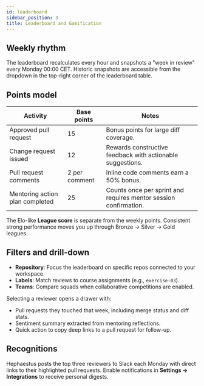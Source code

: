 ```yaml
---
id: leaderboard
sidebar_position: 3
title: Leaderboard and Gamification
---
```


## Weekly rhythm

The leaderboard recalculates every hour and snapshots a "week in review" every Monday 00:00 CET. Historic snapshots are accessible from the dropdown in the top-right corner of the leaderboard table.

## Points model

| Activity | Base points | Notes |
| --- | --- | --- |
| Approved pull request | 15 | Bonus points for large diff coverage. |
| Change request issued | 12 | Rewards constructive feedback with actionable suggestions. |
| Pull request comments | 2 per comment | Inline code comments earn a 50% bonus. |
| Mentoring action plan completed | 25 | Counts once per sprint and requires mentor session confirmation. |

The Elo-like **League score** is separate from the weekly points. Consistent strong performance moves you up through Bronze → Silver → Gold leagues.

## Filters and drill-down

- **Repository**: Focus the leaderboard on specific repos connected to your workspace.
- **Labels**: Match reviews to course assignments (e.g., `exercise-03`).
- **Teams**: Compare squads when collaborative competitions are enabled.

Selecting a reviewer opens a drawer with:

- Pull requests they touched that week, including merge status and diff stats.
- Sentiment summary extracted from mentoring reflections.
- Quick action to copy deep links to a pull request for follow-up.

## Recognitions

Hephaestus posts the top three reviewers to Slack each Monday with direct links to their highlighted pull requests. Enable notifications in **Settings → Integrations** to receive personal digests.
